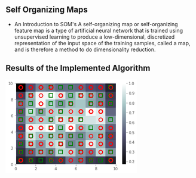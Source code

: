 ## Self Organizing Maps 

* An Introduction to SOM's
  A self-organizing map or self-organizing feature map is a type of artificial neural network that is trained using unsupervised learning   to produce a low-dimensional, discretized representation of the input space of the training samples, called a map, and is therefore a     method to do dimensionality reduction.
  
## Results of the Implemented Algorithm
![](Img/som1.png)



